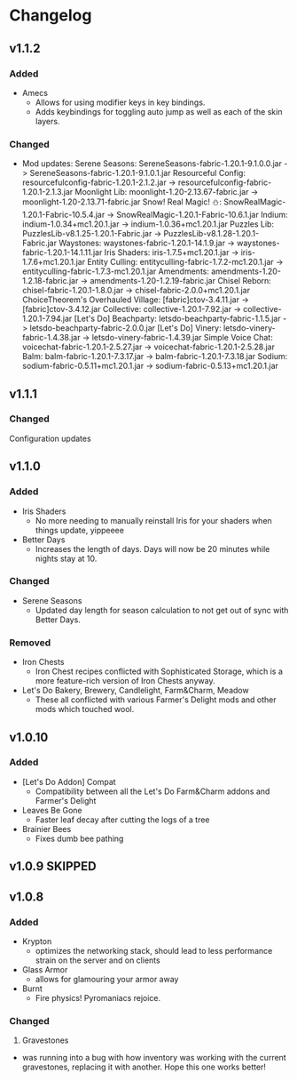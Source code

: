 # Changelog

## v1.1.2

### Added
* Amecs
  * Allows for using modifier keys in key bindings. 
  * Adds keybindings for toggling auto jump as well as each of the skin layers.


### Changed
* Mod updates: 
Serene Seasons: SereneSeasons-fabric-1.20.1-9.1.0.0.jar -> SereneSeasons-fabric-1.20.1-9.1.0.1.jar
Resourceful Config: resourcefulconfig-fabric-1.20.1-2.1.2.jar -> resourcefulconfig-fabric-1.20.1-2.1.3.jar
Moonlight Lib: moonlight-1.20-2.13.67-fabric.jar -> moonlight-1.20-2.13.71-fabric.jar
Snow! Real Magic! ⛄: SnowRealMagic-1.20.1-Fabric-10.5.4.jar -> SnowRealMagic-1.20.1-Fabric-10.6.1.jar
Indium: indium-1.0.34+mc1.20.1.jar -> indium-1.0.36+mc1.20.1.jar
Puzzles Lib: PuzzlesLib-v8.1.25-1.20.1-Fabric.jar -> PuzzlesLib-v8.1.28-1.20.1-Fabric.jar
Waystones: waystones-fabric-1.20.1-14.1.9.jar -> waystones-fabric-1.20.1-14.1.11.jar
Iris Shaders: iris-1.7.5+mc1.20.1.jar -> iris-1.7.6+mc1.20.1.jar
Entity Culling: entityculling-fabric-1.7.2-mc1.20.1.jar -> entityculling-fabric-1.7.3-mc1.20.1.jar
Amendments: amendments-1.20-1.2.18-fabric.jar -> amendments-1.20-1.2.19-fabric.jar
Chisel Reborn: chisel-fabric-1.20.1-1.8.0.jar -> chisel-fabric-2.0.0+mc1.20.1.jar
ChoiceTheorem's Overhauled Village: [fabric]ctov-3.4.11.jar -> [fabric]ctov-3.4.12.jar
Collective: collective-1.20.1-7.92.jar -> collective-1.20.1-7.94.jar
[Let's Do] Beachparty: letsdo-beachparty-fabric-1.1.5.jar -> letsdo-beachparty-fabric-2.0.0.jar
[Let's Do] Vinery: letsdo-vinery-fabric-1.4.38.jar -> letsdo-vinery-fabric-1.4.39.jar
Simple Voice Chat: voicechat-fabric-1.20.1-2.5.27.jar -> voicechat-fabric-1.20.1-2.5.28.jar
Balm: balm-fabric-1.20.1-7.3.17.jar -> balm-fabric-1.20.1-7.3.18.jar
Sodium: sodium-fabric-0.5.11+mc1.20.1.jar -> sodium-fabric-0.5.13+mc1.20.1.jar

## v1.1.1

### Changed
Configuration updates

## v1.1.0

### Added
* Iris Shaders
  * No more needing to manually reinstall Iris for your shaders when things update, yippeeee
* Better Days
  * Increases the length of days. Days will now be 20 minutes while nights stay at 10.

### Changed
* Serene Seasons
  * Updated day length for season calculation to not get out of sync with Better Days.

### Removed
* Iron Chests
  * Iron Chest recipes conflicted with Sophisticated Storage, which is a more feature-rich version of Iron Chests anyway.
* Let's Do Bakery, Brewery, Candlelight, Farm&Charm, Meadow
  * These all conflicted with various Farmer's Delight mods and other mods which touched wool. 

## v1.0.10

### Added
* [Let's Do Addon] Compat
  * Compatibility between all the Let's Do Farm&Charm addons and Farmer's Delight
* Leaves Be Gone
  * Faster leaf decay after cutting the logs of a tree
* Brainier Bees
  * Fixes dumb bee pathing 

## v1.0.9 SKIPPED

## v1.0.8

### Added

* Krypton
  * optimizes the networking stack, should lead to less performance strain on the server and on clients
* Glass Armor
  * allows for glamouring your armor away
* Burnt
  * Fire physics! Pyromaniacs rejoice.

### Changed

1. Gravestones
  * was running into a bug with how inventory was working with the current gravestones, replacing it with another. Hope this one works better!
